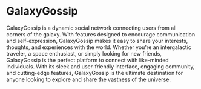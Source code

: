 # GalaxyGossip
GalaxyGossip is a dynamic social network connecting users from all corners of the galaxy. With features designed to encourage communication and self-expression, GalaxyGossip makes it easy to share your interests, thoughts, and experiences with the world. Whether you're an intergalactic traveler, a space enthusiast, or simply looking for new friends, GalaxyGossip is the perfect platform to connect with like-minded individuals. With its sleek and user-friendly interface, engaging community, and cutting-edge features, GalaxyGossip is the ultimate destination for anyone looking to explore and share the vastness of the universe.
